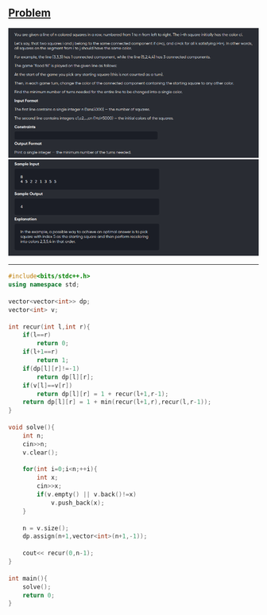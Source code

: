 [Problem](https://codeforces.com/problemset/problem/1114/D)
---
![alt image](img/1.png)
![alt image](img/2.png)

---

```cpp
#include<bits/stdc++.h>
using namespace std;

vector<vector<int>> dp;
vector<int> v;

int recur(int l,int r){
	if(l==r)
		return 0;
	if(l+1==r)
		return 1;
	if(dp[l][r]!=-1)
		return dp[l][r];
	if(v[l]==v[r])
		return dp[l][r] = 1 + recur(l+1,r-1);
	return dp[l][r] = 1 + min(recur(l+1,r),recur(l,r-1));
}

void solve(){
	int n;
	cin>>n;
	v.clear();

	for(int i=0;i<n;++i){
		int x;
		cin>>x;
		if(v.empty() || v.back()!=x)
			v.push_back(x);
	}

	n = v.size();
	dp.assign(n+1,vector<int>(n+1,-1));
	
	cout<< recur(0,n-1);
}

int main(){
	solve();
	return 0;
}
```